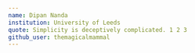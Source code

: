 ```yaml
---
name: Dipan Nanda
institution: University of Leeds
quote: Simplicity is deceptively complicated. 1 2 3
github_user: themagicalmammal
---
```

